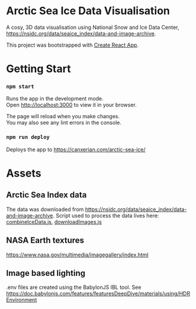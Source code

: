 # Arctic Sea Ice Data Visualisation

A cosy, 3D data visualisation using National Snow and Ice Data Center, https://nsidc.org/data/seaice_index/data-and-image-archive.

This project was bootstrapped with [Create React App](https://github.com/facebook/create-react-app).

# Getting Start

### `npm start`

Runs the app in the development mode.\
Open [http://localhost:3000](http://localhost:3000) to view it in your browser.

The page will reload when you make changes.\
You may also see any lint errors in the console.

### `npm run deploy`

Deploys the app to https://canxerian.com/arctic-sea-ice/

# Assets

## Arctic Sea Index data
The data was downloaded from https://nsidc.org/data/seaice_index/data-and-image-archive. Script used to process the data lives here: [combineIceData.js](./_source_assets/data/extentAndArea/combineIceData.js), [downloadImages.js](./_source_assets/data/images/downloadImages.js)

## NASA Earth textures
https://www.nasa.gov/multimedia/imagegallery/index.html

## Image based lighting
.env files are created using the BabylonJS IBL tool. See https://doc.babylonjs.com/features/featuresDeepDive/materials/using/HDREnvironment  

